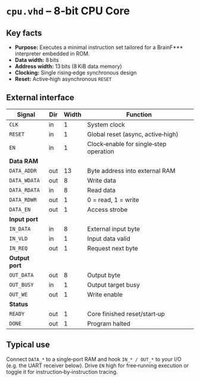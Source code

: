 # `cpu.vhd` – 8‑bit CPU Core

## Key facts
* **Purpose:** Executes a minimal instruction set tailored for a BrainF*** interpreter embedded in ROM.
* **Data width:** 8 bits
* **Address width:** 13 bits (8 KiB data memory)
* **Clocking:** Single rising‑edge synchronous design
* **Reset:** Active‑high asynchronous `RESET`

## External interface
| Signal | Dir | Width | Function |
|--------|-----|-------|----------|
| `CLK`  | in  | 1 | System clock |
| `RESET`| in  | 1 | Global reset (async, active‑high) |
| `EN`   | in  | 1 | Clock‑enable for single‑step operation |
| **Data RAM** ||||
| `DATA_ADDR` | out | 13 | Byte address into external RAM |
| `DATA_WDATA`| out | 8  | Write data |
| `DATA_RDATA`| in  | 8  | Read data |
| `DATA_RDWR` | out | 1  | 0 = read, 1 = write |
| `DATA_EN`   | out | 1  | Access strobe |
| **Input port** ||||
| `IN_DATA` | in  | 8 | External input byte |
| `IN_VLD`  | in  | 1 | Input data valid |
| `IN_REQ`  | out | 1 | Request next byte |
| **Output port** ||||
| `OUT_DATA`| out | 8 | Output byte |
| `OUT_BUSY`| in  | 1 | Output target busy |
| `OUT_WE`  | out | 1 | Write enable |
| **Status** ||||
| `READY` | out | 1 | Core finished reset/start‑up |
| `DONE`  | out | 1 | Program halted |

## Typical use
Connect `DATA_*` to a single‑port RAM and hook `IN_* / OUT_*` to your I/O (e.g. the UART receiver below). Drive `EN` high for free‑running execution or toggle it for instruction‑by‑instruction tracing.
